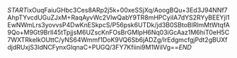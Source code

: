 $START$ixOuqFaiuGHbc3Ces8ARp2j5k+00xeSSjXq/AoogBQu+3Ed3J94NNf7AhpTYvcdUGuZJxM+RaqAyvWc2VlwQabY9TR8mHPCyiIA7dYS2RYyBEEYjl1EwNWmLrs3yovvsP4DwKnESkpcS/P56psk6UTDk/jd3B0SBtoBlRlmMtWtqfA9Qo+M9Gt9BrIl45tTpjjsM6UZscKnFOsBrGMIpH6Nq03iGcAaz1M6hiT0eH5C7WXTRkeIkOUttC/yNS64Wmmf1DoK9VQ6Sb6jADZg/IrEdgmcfgjPdt2gBUXfdjdRUxjS3ldNCFynxGlqnaC+PUGQ/3FY7Kfiini9M1WiIVg==$END$